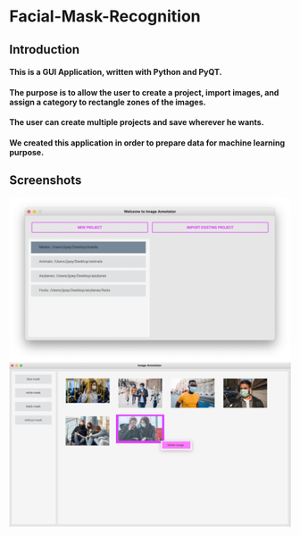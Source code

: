 # Facial-Mask-Recognition

## Introduction

#### This is a GUI Application, written with Python and PyQT.
#### The purpose is to allow the user to create a project, import images, and assign a category to rectangle zones of the images.
#### The user can create multiple projects and save wherever he wants.
#### We created this application in order to prepare data for machine learning purpose.

## Screenshots

![alt text](https://github.com/Brotherta/Facial-Mask-Recognition/blob/main/screenshots/project_list_window.png)
![alt text](https://github.com/Brotherta/Facial-Mask-Recognition/blob/main/screenshots/main%20window.png)
